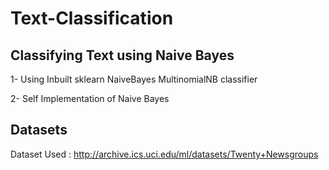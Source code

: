 # Text-Classification

## Classifying Text using Naive Bayes

1- Using Inbuilt sklearn NaiveBayes MultinomialNB classifier

2- Self Implementation of Naive Bayes 

## Datasets

Dataset Used : http://archive.ics.uci.edu/ml/datasets/Twenty+Newsgroups
